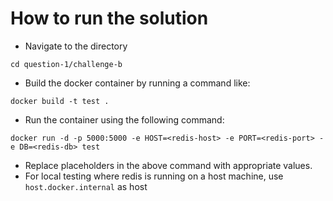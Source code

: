 # How to run the solution
* Navigate to the directory
```shell
cd question-1/challenge-b
```
* Build the docker container by running a command like:
```shell
docker build -t test .
```
* Run the container using the following command:
```shell
docker run -d -p 5000:5000 -e HOST=<redis-host> -e PORT=<redis-port> -e DB=<redis-db> test
```
* Replace placeholders in the above command with appropriate values.
* For local testing where redis is running on a host machine, use `host.docker.internal` as host